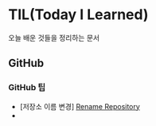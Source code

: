 # TIL(Today I Learned)
오늘 배운 것들을 정리하는 문서

## GitHub
### GitHub 팁 
+ [저장소 이름 변경] [Rename Repository]
+ [Rename Repository]: https://github.com/Vedellan/TIL/blob/master/Git.md
